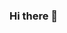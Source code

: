 ### Hi there 👋

<!--
**Biahellens/BiaHellens** is a ✨ _special_ ✨ repository because its `README.md` (this file) appears on your GitHub profile.

Ooi pessoas 
Sou apaixonada por desenvolver aplicações web e mobiles. 
E adotei como hobby fazer aplicações para aprimoração de conhecimento.

:blue_book: Atualmente eu sou estudante de Desenvolvimento de Sistemas e ando fazendo alguns cursos direcionados para aplicações web.
:blush: Posso te ajudar com html, css, javascript e java.
:speech_balloon: Entre em contato comigo:(https://www.linkedin.com/in/biancahellens)
-->
